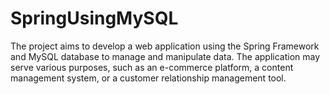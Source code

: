 # SpringUsingMySQL

The project aims to develop a web application using the Spring Framework and MySQL database to manage and manipulate data. The application may serve various purposes, such as an e-commerce platform, a content management system, or a customer relationship management tool.

